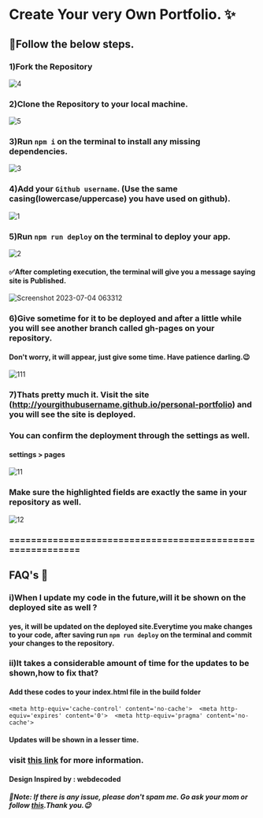 # Create Your very Own Portfolio. ✨

## 🛑Follow the below steps. 

### 1)Fork the Repository

![4](https://github.com/TheCodingTrio/personal-portfolio/assets/96247301/d55fd793-3c04-4ff6-9977-e4493d8b3c59)


### 2)Clone the Repository to your local machine.

![5](https://github.com/TheCodingTrio/personal-portfolio/assets/96247301/b313b25c-6fcf-42fa-a5e9-66f7aff3479a)


### 3)Run `npm i` on the terminal to install any missing dependencies.

![3](https://github.com/TheCodingTrio/personal-portfolio/assets/96247301/d6f6cf44-4a17-438d-bf5a-8da952eff0ac)


### 4)Add your `Github username`. (Use the same casing(lowercase/uppercase) you have used on github).

![1](https://github.com/TheCodingTrio/personal-portfolio/assets/96247301/72211295-ea8d-4281-bb23-9470670d9870)


### 5)Run `npm run deploy` on the terminal to deploy your app.

![2](https://github.com/TheCodingTrio/personal-portfolio/assets/96247301/7e7ad3cd-00e6-4874-9771-41fff103f6f3)
#### ✅After completing execution, the terminal will give you a message saying site is Published.

![Screenshot 2023-07-04 063312](https://github.com/TheCodingTrio/personal-portfolio/assets/96247301/c84c729d-ec9a-4859-8364-441b6d7e1e7e)



### 6)Give sometime for it to be deployed and after a little while you will see another branch called gh-pages on your repository.
#### Don't worry, it will appear, just give some time. Have patience darling.😉

![111](https://github.com/TheCodingTrio/personal-portfolio/assets/96247301/5bf29f3f-7fd3-4f54-b4f7-a3772423199b)


### 7)Thats pretty much it. Visit the site (http://yourgithubusername.github.io/personal-portfolio) and you will see the site is deployed.

### You can confirm the deployment through the settings as well.
#### settings > pages

![11](https://github.com/TheCodingTrio/personal-portfolio/assets/96247301/3406603a-9b90-48e4-8c80-09f2e1979d00)


### Make sure the highlighted fields are exactly the same in your repository as well.

![12](https://github.com/TheCodingTrio/personal-portfolio/assets/96247301/5718dac6-470e-428c-94dc-34594ad787fb)

### ==========================================================
## FAQ's 🙋
### i)When I update my code in the future,will it be shown on the deployed site as well ?
#### yes, it will be updated on the deployed site.Everytime you make changes to your code, after saving run `npm run deploy` on the terminal and commit your changes to the repository.

### ii)It takes a considerable amount of time for the updates to be shown,how to fix that?
#### Add these codes to your index.html file in the build folder
`<meta http-equiv='cache-control' content='no-cache'> 
<meta http-equiv='expires' content='0'> 
<meta http-equiv='pragma' content='no-cache'>`
#### Updates will be shown in a lesser time.
### visit [this link](https://stackoverflow.com/questions/24851824/how-long-does-it-take-for-github-page-to-show-changes-after-changing-index-html) for more information.


#### Design Inspired by : webdecoded
##### 🛑Note: If there is any issue, please don't spam me. Go ask your mom or follow [this](https://www.youtube.com/watch?v=Q9n2mLqXFpU).Thank you.😉
